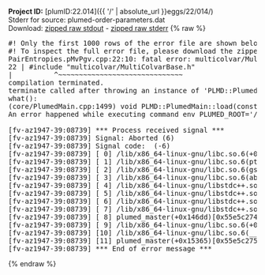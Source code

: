 **Project ID:** [plumID:22.014]({{ '/' | absolute_url }}eggs/22/014/)  
Stderr for source:  plumed-order-parameters.dat   
Download: [zipped raw stdout](plumed-order-parameters.dat.plumed_master.stdout.txt.zip) - [zipped raw stderr](plumed-order-parameters.dat.plumed_master.stderr.txt.zip) 
{% raw %}
<pre>
#! Only the first 1000 rows of the error file are shown below
#! To inspect the full error file, please download the zipped raw stderr file above
PairEntropies.pMvPgv.cpp:22:10: fatal error: multicolvar/MultiColvarBase.h: No such file or directory
22 | #include "multicolvar/MultiColvarBase.h"
|          ^~~~~~~~~~~~~~~~~~~~~~~~~~~~~~~
compilation terminated.
terminate called after throwing an instance of 'PLMD::Plumed::ExceptionError'
what():
(core/PlumedMain.cpp:1499) void PLMD::PlumedMain::load(const std::string&)
An error happened while executing command env PLUMED_ROOT='/home/runner/opt/lib/plumed_master' PLUMED_VERSION='2.11.0-dev' PLUMED_HTMLDIR='/home/runner/opt/share/doc/plumed_master' PLUMED_INCLUDEDIR='/home/runner/opt/include' PLUMED_PROGRAM_NAME='plumed_master' PLUMED_IS_INSTALLED='yes' "/home/runner/opt/lib/plumed_master"/scripts/mklib.sh -n -o ./PairEntropies.2.11.0-dev.so PairEntropies.cpp

[fv-az1947-39:08739] *** Process received signal ***
[fv-az1947-39:08739] Signal: Aborted (6)
[fv-az1947-39:08739] Signal code:  (-6)
[fv-az1947-39:08739] [ 0] /lib/x86_64-linux-gnu/libc.so.6(+0x45330)[0x7fabb0245330]
[fv-az1947-39:08739] [ 1] /lib/x86_64-linux-gnu/libc.so.6(pthread_kill+0x11c)[0x7fabb029eb2c]
[fv-az1947-39:08739] [ 2] /lib/x86_64-linux-gnu/libc.so.6(gsignal+0x1e)[0x7fabb024527e]
[fv-az1947-39:08739] [ 3] /lib/x86_64-linux-gnu/libc.so.6(abort+0xdf)[0x7fabb02288ff]
[fv-az1947-39:08739] [ 4] /lib/x86_64-linux-gnu/libstdc++.so.6(+0xa5ff5)[0x7fabb06a5ff5]
[fv-az1947-39:08739] [ 5] /lib/x86_64-linux-gnu/libstdc++.so.6(+0xbb0da)[0x7fabb06bb0da]
[fv-az1947-39:08739] [ 6] /lib/x86_64-linux-gnu/libstdc++.so.6(_ZSt10unexpectedv+0x0)[0x7fabb06a5a55]
[fv-az1947-39:08739] [ 7] /lib/x86_64-linux-gnu/libstdc++.so.6(+0xa5a6f)[0x7fabb06a5a6f]
[fv-az1947-39:08739] [ 8] plumed_master(+0x146dd)[0x55e5c274f6dd]
[fv-az1947-39:08739] [ 9] /lib/x86_64-linux-gnu/libc.so.6(+0x2a1ca)[0x7fabb022a1ca]
[fv-az1947-39:08739] [10] /lib/x86_64-linux-gnu/libc.so.6(__libc_start_main+0x8b)[0x7fabb022a28b]
[fv-az1947-39:08739] [11] plumed_master(+0x15365)[0x55e5c2750365]
[fv-az1947-39:08739] *** End of error message ***
</pre>
{% endraw %}
